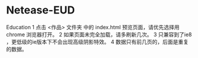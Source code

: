 # Netease-EUD
Education 
1 点击 <作品> 文件夹 中的 index.html 预览页面，请优先选择用chrome 浏览器打开。
2 如果页面未完全加载，请多刷新几次。
3 只兼容到了ie8 ，更低级的ie版本下不会出现高级阴影特效。
4 数据只有前几页的，后面是重复的数据。
